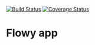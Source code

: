 [![Build Status](https://travis-ci.org/velmyk/flowy.svg?branch=master)](https://travis-ci.org/velmyk/flowy)
[![Coverage Status](https://coveralls.io/repos/github/velmyk/flowy/badge.svg?branch=master)](https://coveralls.io/github/velmyk/flowy?branch=master)


# Flowy app